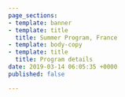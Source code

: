 ```yaml
---
page_sections:
- template: banner
- template: title
  title: Summer Program, France
- template: body-copy
- template: title
  title: Program details
date: 2019-03-14 06:05:35 +0000
published: false

---
```

